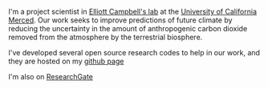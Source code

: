 I'm a project scientist
in [Elliott Campbell's lab](http://faculty.ucmerced.edu/ecampbell3/)
at the [University of California Merced](http://www.ucmerced.edu).
Our work seeks to improve predictions of future climate by reducing
the uncertainty in the amount of anthropogenic carbon dioxide removed
from the atmosphere by the terrestrial biosphere.

I've developed several open source research codes to help in our work,
and they are hosted on
my [github page](https://github.com/Timothy-W-Hilton/)

I'm also
on [ResearchGate](https://www.researchgate.net/profile/Timothy_Hilton)
